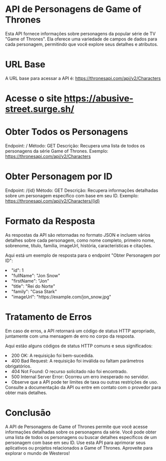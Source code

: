 # API de Personagens de Game of Thrones
Esta API fornece informações sobre personagens da popular série de TV "Game of Thrones". Ela oferece uma variedade de campos de dados para cada personagem, permitindo que você explore seus detalhes e atributos.

# URL Base
A URL base para acessar a API é: https://thronesapi.com/api/v2/Characters

# Acesse o site https://abusive-street.surge.sh/

# Obter Todos os Personagens
Endpoint: /
Método: GET
Descrição: Recupera uma lista de todos os personagens da série Game of Thrones.
Exemplo: https://thronesapi.com/api/v2/Characters

# Obter Personagem por ID
Endpoint: /{id}
Método: GET
Descrição: Recupera informações detalhadas sobre um personagem específico com base em seu ID.
Exemplo: https://thronesapi.com/api/v2/Characters/{id}

# Formato da Resposta
As respostas da API são retornadas no formato JSON e incluem vários detalhes sobre cada personagem, como nome completo, primeiro nome, sobrenome, título, família, imageUrl, história, características e citações.

Aqui está um exemplo de resposta para o endpoint "Obter Personagem por ID":

<li>
"id": 1
</li>
<li>
"fullName": "Jon Snow"
</li>
<li>
 "firstName": "Jon"
</li>
<li>
  "title": "Rei do Norte"
</li>
<li>
"family": "Casa Stark"</li>
<li>
 "imageUrl": "https://example.com/jon_snow.jpg"
</li>

# Tratamento de Erros
Em caso de erros, a API retornará um código de status HTTP apropriado, juntamente com uma mensagem de erro no corpo da resposta.

Aqui estão alguns códigos de status HTTP comuns e seus significados:
<li>
200 OK: A requisição foi bem-sucedida.
</li>
<li>
400 Bad Request: A requisição foi inválida ou faltam parâmetros obrigatórios.
</li>
<li>
404 Not Found: O recurso solicitado não foi encontrado.
</li>
<li>
 500 Internal Server Error: Ocorreu um erro inesperado no servidor.
</li>
<li>
Observe que a API pode ter limites de taxa ou outras restrições de uso. Consulte a documentação da API ou entre em contato com o provedor para obter mais detalhes.
</li>

# Conclusão
A API de Personagens de Game of Thrones permite que você acesse informações detalhadas sobre os personagens da série. Você pode obter uma lista de todos os personagens ou buscar detalhes específicos de um personagem com base em seu ID. Use esta API para aprimorar seus aplicativos ou projetos relacionados a Game of Thrones. Aproveite para explorar o mundo de Westeros!
